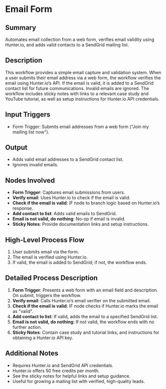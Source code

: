 # Email Form

## Summary
Automates email collection from a web form, verifies email validity using Hunter.io, and adds valid contacts to a SendGrid mailing list.

## Description
This workflow provides a simple email capture and validation system. When a user submits their email address via a web form, the workflow verifies the email using Hunter.io’s API. If the email is valid, it is added to a SendGrid contact list for future communications. Invalid emails are ignored. The workflow includes sticky notes with links to a relevant case study and YouTube tutorial, as well as setup instructions for Hunter.io API credentials.

## Input Triggers
- Form Trigger: Submits email addresses from a web form ("Join my mailing list now").

## Output
- Adds valid email addresses to a SendGrid contact list.
- Ignores invalid emails.

## Nodes Involved
- **Form Trigger**: Captures email submissions from users.
- **Verify email**: Uses Hunter.io to check if the email is valid.
- **Check if the email is valid**: IF node to branch logic based on Hunter.io’s response.
- **Add contact to list**: Adds valid emails to SendGrid.
- **Email is not valid, do nothing**: No-op if email is invalid.
- **Sticky Notes**: Provide documentation links and setup instructions.

## High-Level Process Flow
1. User submits email via the form.
2. The email is verified using Hunter.io.
3. If valid, the email is added to SendGrid; if not, the workflow ends.

## Detailed Process Description
1. **Form Trigger**: Presents a web form with an email field and description. On submit, triggers the workflow.
2. **Verify email**: Calls Hunter.io’s email verifier on the submitted email.
3. **Check if the email is valid**: IF node checks if Hunter.io marks the email as "valid".
4. **Add contact to list**: If valid, adds the email to a specified SendGrid list.
5. **Email is not valid, do nothing**: If not valid, the workflow ends with no further action.
6. **Sticky Notes**: Contain case study and tutorial links, and instructions for obtaining a Hunter.io API key.

## Additional Notes
- Requires Hunter.io and SendGrid API credentials.
- Hunter.io offers 50 free credits per month.
- See the sticky notes for helpful links and setup guidance.
- Useful for growing a mailing list with verified, high-quality leads.
